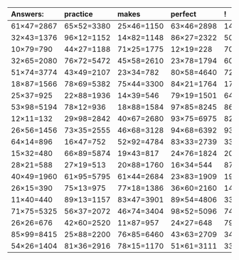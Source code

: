| Answers: | practice | makes | perfect | ! |
| :--- | :--- | :--- | :--- | :--- |
| 61×47=2867 | 65×52=3380 | 25×46=1150 | 63×46=2898 | 14×93=1302 | 
| 32×43=1376 | 96×12=1152 | 14×82=1148 | 86×27=2322 | 50×37=1850 | 
| 10×79=790 | 44×27=1188 | 71×25=1775 | 12×19=228 | 70×90=6300 | 
| 32×65=2080 | 76×72=5472 | 45×58=2610 | 23×78=1794 | 60×70=4200 | 
| 51×74=3774 | 43×49=2107 | 23×34=782 | 80×58=4640 | 72×67=4824 | 
| 18×87=1566 | 78×69=5382 | 75×44=3300 | 84×21=1764 | 17×59=1003 | 
| 25×37=925 | 22×88=1936 | 14×39=546 | 79×19=1501 | 64×57=3648 | 
| 53×98=5194 | 78×12=936 | 18×88=1584 | 97×85=8245 | 86×63=5418 | 
| 12×11=132 | 29×98=2842 | 40×67=2680 | 93×75=6975 | 82×42=3444 | 
| 26×56=1456 | 73×35=2555 | 46×68=3128 | 94×68=6392 | 93×16=1488 | 
| 64×14=896 | 16×47=752 | 52×92=4784 | 83×33=2739 | 33×66=2178 | 
| 15×32=480 | 66×89=5874 | 19×43=817 | 24×76=1824 | 20×77=1540 | 
| 28×21=588 | 27×19=513 | 20×88=1760 | 16×34=544 | 87×32=2784 | 
| 40×49=1960 | 61×95=5795 | 61×44=2684 | 23×83=1909 | 19×27=513 | 
| 26×15=390 | 75×13=975 | 77×18=1386 | 36×60=2160 | 14×17=238 | 
| 11×40=440 | 89×13=1157 | 83×47=3901 | 89×54=4806 | 33×87=2871 | 
| 71×75=5325 | 56×37=2072 | 46×74=3404 | 98×52=5096 | 74×87=6438 | 
| 26×26=676 | 42×60=2520 | 11×87=957 | 24×27=648 | 79×41=3239 | 
| 85×99=8415 | 25×88=2200 | 76×85=6460 | 43×63=2709 | 34×55=1870 | 
| 54×26=1404 | 81×36=2916 | 78×15=1170 | 51×61=3111 | 33×10=330 | 
